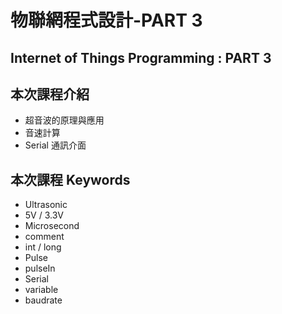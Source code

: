 # 物聯網程式設計-PART 3

## Internet of Things Programming : PART 3

## 本次課程介紹

- 超音波的原理與應用
- 音速計算
- Serial 通訊介面

## 本次課程 Keywords

- Ultrasonic
- 5V / 3.3V
- Microsecond
- comment
- int / long
- Pulse
- pulseIn
- Serial
- variable
- baudrate
